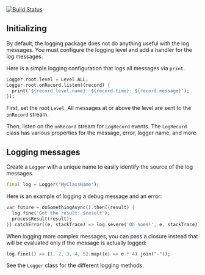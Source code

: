 [![Build Status](https://travis-ci.org/dart-lang/logging.svg?branch=master)](https://travis-ci.org/dart-lang/logging)

## Initializing

By default, the logging package does not do anything useful with the log
messages. You must configure the logging level and add a handler for the log
messages.

Here is a simple logging configuration that logs all messages via `print`.

```dart
Logger.root.level = Level.ALL;
Logger.root.onRecord.listen((record) {
  print('${record.level.name}: ${record.time}: ${record.message}');
});
```

First, set the root `Level`. All messages at or above the level are sent to the
`onRecord` stream.

Then, listen on the `onRecord` stream for `LogRecord` events. The `LogRecord`
class has various properties for the message, error, logger name, and more.

## Logging messages

Create a `Logger` with a unique name to easily identify the source of the log
messages.

```dart
final log = Logger('MyClassName');
```

Here is an example of logging a debug message and an error:

```dart
var future = doSomethingAsync().then((result) {
  log.fine('Got the result: $result');
  processResult(result);
}).catchError((e, stackTrace) => log.severe('Oh noes!', e, stackTrace));
```

When logging more complex messages, you can pass a closure instead that will be
evaluated only if the message is actually logged:

```dart
log.fine(() => [1, 2, 3, 4, 5].map((e) => e * 4).join("-"));
```

See the `Logger` class for the different logging methods.

